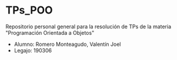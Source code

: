 # TPs_POO
Repositorio personal general para la resolución de TPs de la materia "Programación Orientada a Objetos" 

- Alumno: Romero Monteagudo, Valentín Joel
- Legajo: 190306
